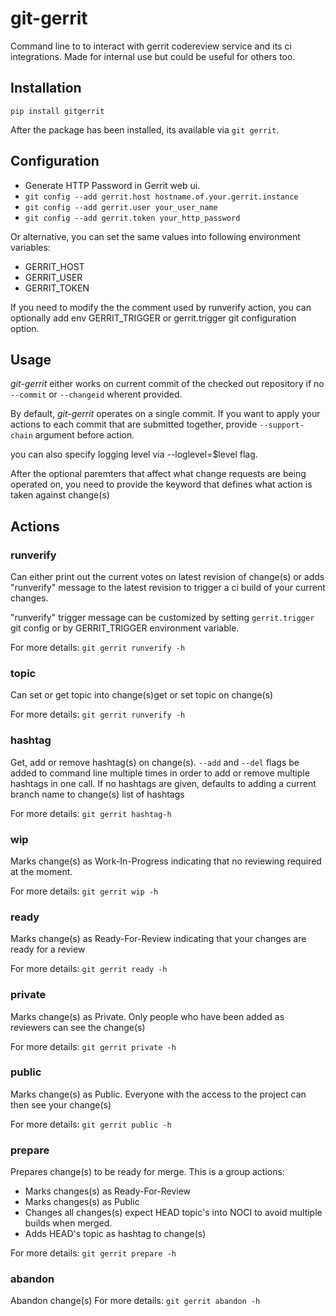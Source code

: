 git-gerrit
==========

Command line to to interact with gerrit codereview service and its ci integrations. Made for internal use but
could be useful for others too.


## Installation

`pip install gitgerrit`

After the package has been installed, its available via `git gerrit`.

## Configuration

* Generate HTTP Password in Gerrit web ui.
* `git config --add gerrit.host hostname.of.your.gerrit.instance`
* `git config --add gerrit.user your_user_name`
* `git config --add gerrit.token your_http_password`

Or alternative, you can set the same values into following environment variables:

* GERRIT_HOST
* GERRIT_USER
* GERRIT_TOKEN

If you need to modify the the comment used by runverify action, you can optionally add env GERRIT_TRIGGER or gerrit.trigger
git configuration option.

## Usage


*git-gerrit* either works on current commit of the checked out repository if no `--commit` or `--changeid` wherent provided.

By default, *git-gerrit* operates on a single commit. If you want to apply your actions to each commit that are submitted
together, provide `--support-chain` argument before action.

you can also specify logging level via --loglevel=$level flag.

After the optional paremters that affect what change requests are being operated on, you need to provide the keyword that defines
what action is taken against change(s)

## Actions

### runverify
Can either print out the current votes on latest revision of change(s) or adds "runverify" message to the latest revision to
trigger a ci build of your current changes.

"runverify" trigger message can be customized by setting `gerrit.trigger` git config or by GERRIT_TRIGGER environment variable.

For more details: `git gerrit runverify -h`
### topic
Can set or get topic into change(s)get or set topic on change(s)

For more details: `git gerrit runverify -h`
### hashtag
Get, add or remove hashtag(s) on change(s). `--add` and  `--del` flags be added to command line multiple times in order to add
or remove multiple hashtags in one call. If no hashtags are given, defaults to adding a current branch name to change(s) list
of hashtags

For more details: `git gerrit hashtag-h`
### wip
Marks change(s) as Work-In-Progress indicating that no reviewing required at the moment.

For more details: `git gerrit wip -h`
### ready
Marks change(s) as Ready-For-Review indicating that your changes are ready for a review

For more details: `git gerrit ready -h`
### private
Marks change(s) as Private. Only people who have been added as reviewers can see the change(s)

For more details: `git gerrit private -h`
### public
Marks change(s) as Public. Everyone with the access to the project can then see your change(s)

For more details: `git gerrit public -h`
### prepare
Prepares change(s) to be ready for merge. This is a group actions:
 * Marks changes(s) as Ready-For-Review
 * Marks changes(s) as Public
 * Changes all changes(s) expect HEAD topic's into NOCI to avoid multiple builds when merged.
 * Adds HEAD's topic as hashtag to change(s)

For more details: `git gerrit prepare -h`
### abandon
Abandon change(s)
For more details: `git gerrit abandon -h`

